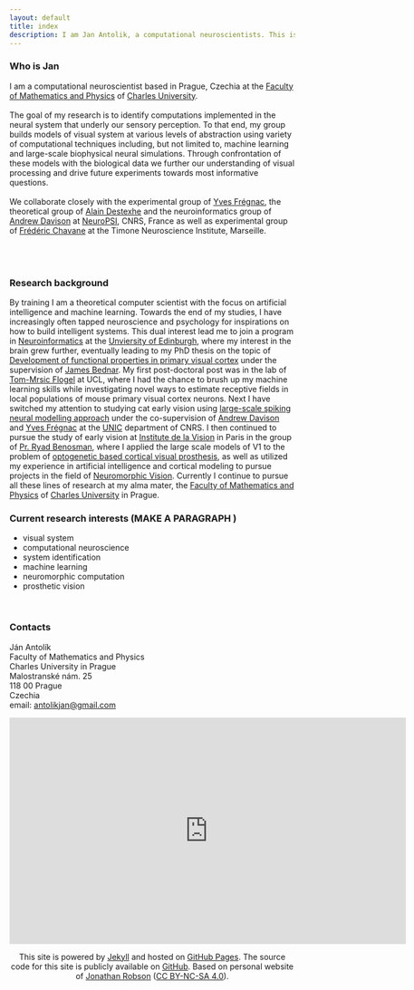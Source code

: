 ```yaml
---
layout: default
title: index
description: I am Jan Antolik, a computational neuroscientists. This is my homepage with my publications, active projects, and project proposals for anybody interested.
---
```



### Who is Jan

I am a computational neuroscientist based in Prague, Czechia at the  <a href="https://www.mff.cuni.cz/">Faculty of Mathematics and Physics</a> of <a href="https://cuni.cz/">Charles University</a>.
<br>
<br>
The goal of my research is to identify computations implemented in the neural system that underly our sensory perception. To that end, my group builds models 
of visual system at various levels of abstraction using variety of computational techniques including, but not limited to, machine learning and large-scale biophysical neural simulations.
Through confrontation of these models with the biological data we further our understanding of visual processing and drive future experiments towards most informative questions.
<br>
<br>
We collaborate closely with the experimental group of <a href="http://neuro-psi.cnrs.fr/spip.php?article934&lang=fr">Yves Frégnac</a>, the theoretical group of <a href="http://cns.iaf.cnrs-gif.fr/Main.html">Alain Destexhe</a>
and the neuroinformatics group of <a href="http://andrewdavison.info/about/">Andrew Davison</a> at <a href="http://neuro-psi.cnrs.fr/?lang=en">NeuroPSI</a>, CNRS, France as well 
as experimental group of <a href="https://neuro-marseille.org/en/neuroscience-masters-program/laboratoire/timone-neuroscience-institute/">Frédéric Chavane</a> at the Timone Neuroscience Institute, Marseille.
<br>
<br>
<br>
<br>

### Research background


By training I am a theoretical computer scientist with the focus on artificial intelligence and machine learning. Towards the end of my
studies, I have increasingly often tapped neuroscience and psychology for inspirations on how to build intelligent systems.
This dual interest lead me to join a program in [Neuroinformatics](http://www.anc.ed.ac.uk/dtc/) at the [Unviersity of Edinburgh](http://www.ed.ac.uk/home), where my interest in the brain
grew further, eventually leading to my PhD thesis on the topic of [Development of functional properties in primary visual cortex](https://www.era.lib.ed.ac.uk/handle/1842/4875) under the
supervision of [James Bednar](http://homepages.inf.ed.ac.uk/jbednar/). My first post-doctoral post was in the lab of [Tom-Mrsic Flogel](http://www.biozentrum.unibas.ch/research/groups-platforms/overview/unit/mrsic-flogel/) at UCL, where I had the chance to
brush up my machine learning skills while investigating novel ways to estimate receptive fields in local populations of mouse
primary visual cortex neurons. Next I have switched my attention to studying cat early vision  using [large-scale spiking neural modelling approach](http://127.0.0.1:4000/projects.html) under the co-supervision of <a href="http://andrewdavison.info/">Andrew Davison</a> and <a href="https://www.unic.cnrs-gif.fr/people/Yves_Fr%C3%A9gnac/"> Yves Frégnac</a> at 
the <a href="https://www.unic.cnrs-gif.fr/">UNIC</a> department of CNRS.  I then continued to pursue the study of early vision at <a href="http://www.institut-vision.org/en/">Institute de la Vision</a> in Paris in the
group of <a href="http://www.institut-vision.org/en/vision-and-natural-computation/item/109-benosman-ryad.html">Pr. Ryad Benosman</a>, where I applied the large scale models of V1 to 
the problem of [optogenetic based cortical visual prosthesis](https://www.darpa.mil/news-events/2017-07-10), as well as utilized my experience in artificial intelligence and 
cortical modeling to pursue projects in the field of [Neuromorphic Vision](http://neuromorphic-vision.com/). Currently I continue to pursue all these lines of research at my alma mater, 
the <a href="https://www.mff.cuni.cz/">Faculty of Mathematics and Physics</a> of <a href="https://cuni.cz/">Charles University</a> in Prague. 

### Current research interests (MAKE A PARAGRAPH )
* visual system
* computational neuroscience
* system identification
* machine learning
* neuromorphic computation
* prosthetic vision

<br>

### Contacts

Ján Antolík <br>
Faculty of Mathematics and Physics<br>
Charles University in Prague<br>
Malostranské nám. 25<br>
118 00 Prague<br>
Czechia<br>
email: antolikjan@gmail.com

    
<div class="mapouter"><div class="gmap_canvas">
    <iframe width="700" height="400" id="gmap_canvas" src="https://maps.google.com/maps?q=malostranske%20namesti%2025&t=&z=13&ie=UTF8&iwloc=&output=embed" frameborder="0" scrolling="no" marginheight="0" marginwidth="0">
    </iframe><a href="https://www.whatismyip-address.com"></a><br><style>.mapouter{position:relative;text-align:right;height:400px;width:700px;}</style>
    <a href="https://www.embedgooglemap.net"></a><style>.gmap_canvas {overflow:hidden;background:none!important;height:400px;width:700px;}</style></div></div>



<p class="social">
    <a href="mailto:antolikjan@gmail.com" title="Email me"><i class="icon-gmail"></i></a>    
    <a href="https://github.com/antolikjan" title="Fork me on GitHub"><i class="icon-github-circled"></i></a>
    <a href="https://sk.linkedin.com/in/antolikjan" title="Connect with me on LinkedIn"><i class="icon-linkedin-squared"></i></a>
    <a href="https://scholar.google.cz/citations?user=tlR3lH0AAAAJ&hl=en" title="GoogleScholar profile"><i class="ai ai-google-scholar-square fa-3x"></i></a>
    <a href="https://www.mendeley.com/profiles/jan-antolik1/" title="Mendeley profile"><i class="ai ai-mendeley-square fa-3x" style="color:#B61F2F"></i></a>
    <a href="https://www.researchgate.net/profile/Jan_Antolik" title="ResearchGate profile"><i class="ai ai-researchgate-square fa-3x" style="color:black"></i></a>
</p>




<p align='center'>This site is powered by <a href="http://jekyllrb.com/">Jekyll</a> and hosted on
<a href="https://pages.github.com/">GitHub Pages</a>. The source code for this site is publicly available on
<a href="https://github.com/">GitHub</a>. Based on personal website of <a href="http://jnrbsn.com/">Jonathan Robson</a> (<a href="http://creativecommons.org/licenses/by-nc-sa/4.0/" >CC BY-NC-SA 4.0</a>).</p>
